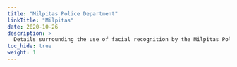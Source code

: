 ```yaml
---
title: "Milpitas Police Department"
linkTitle: "Milpitas"
date: 2020-10-26
description: >
  Details surrounding the use of facial recognition by the Milpitas Police Department.
toc_hide: true
weight: 1
---
```


